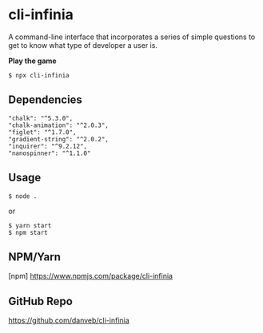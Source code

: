 # cli-infinia

A command-line interface that incorporates a series of simple questions to get to know what type of developer a user is.

**Play the game**
```
$ npx cli-infinia
```

## Dependencies 
    "chalk": "^5.3.0",
    "chalk-animation": "^2.0.3",
    "figlet": "^1.7.0",
    "gradient-string": "^2.0.2",
    "inquirer": "^9.2.12",
    "nanospinner": "^1.1.0"

## Usage
```zh 
$ node . 
```

or 

```zh
$ yarn start
$ npm start
```

## NPM/Yarn 
[npm] https://www.npmjs.com/package/cli-infinia

## GitHub Repo 
https://github.com/danveb/cli-infinia
